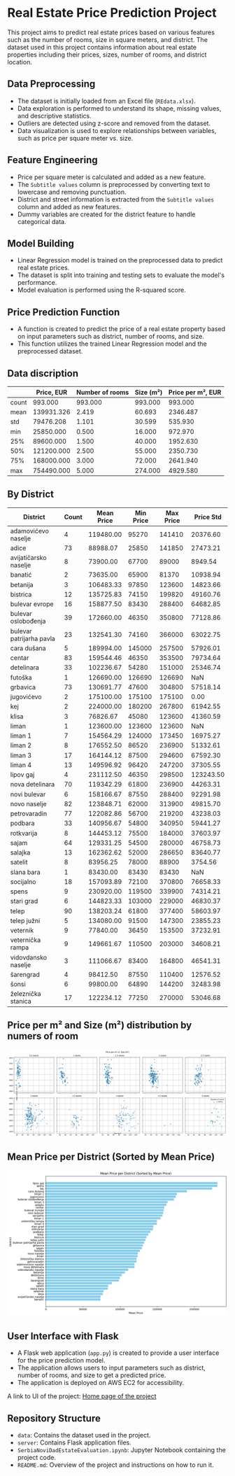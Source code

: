 # Real Estate Price Prediction Project

This project aims to predict real estate prices based on various features such as the number of rooms, size in square meters, and district. The dataset used in this project contains information about real estate properties including their prices, sizes, number of rooms, and district location.

## Data Preprocessing

- The dataset is initially loaded from an Excel file (`REdata.xlsx`).
- Data exploration is performed to understand its shape, missing values, and descriptive statistics.
- Outliers are detected using z-score and removed from the dataset.
- Data visualization is used to explore relationships between variables, such as price per square meter vs. size.

## Feature Engineering

- Price per square meter is calculated and added as a new feature.
- The `Subtitle values` column is preprocessed by converting text to lowercase and removing punctuation.
- District and street information is extracted from the `Subtitle values` column and added as new features.
- Dummy variables are created for the district feature to handle categorical data.

## Model Building

- Linear Regression model is trained on the preprocessed data to predict real estate prices.
- The dataset is split into training and testing sets to evaluate the model's performance.
- Model evaluation is performed using the R-squared score.

## Price Prediction Function

- A function is created to predict the price of a real estate property based on input parameters such as district, number of rooms, and size.
- This function utilizes the trained Linear Regression model and the preprocessed dataset.


## Data discription

|               | Price, EUR | Number of rooms | Size (m²) | Price per m², EUR |
|---------------|------------|-----------------|-----------|-------------------|
| count         | 993.000    | 993.000         | 993.000   | 993.000           |
| mean          | 139931.326 | 2.419           | 60.693    | 2346.487          |
| std           | 79476.208  | 1.101           | 30.599    | 535.930           |
| min           | 25850.000  | 0.500           | 16.000    | 972.970           |
| 25%           | 89600.000  | 1.500           | 40.000    | 1952.630          |
| 50%           | 121200.000 | 2.500           | 55.000    | 2350.730          |
| 75%           | 168000.000 | 3.000           | 72.000    | 2641.940          |
| max           | 754490.000 | 5.000           | 274.000   | 4929.580          |




## By District

| District               | Count | Mean Price | Min Price | Max Price | Price Std |
|------------------------|-------|------------|-----------|-----------|-----------|
| adamovićevo naselje   | 4     | 119480.00  | 95270     | 141410    | 20376.60  |
| adice                  | 73    | 88988.07   | 25850     | 141850    | 27473.21  |
| avijatičarsko naselje  | 8     | 73900.00   | 67700     | 89000     | 8949.54   |
| banatić                | 2     | 73635.00   | 65900     | 81370     | 10938.94  |
| betanija               | 3     | 106483.33  | 97850     | 123600    | 14823.66  |
| bistrica               | 12    | 135725.83  | 74150     | 199820    | 49160.76  |
| bulevar evrope         | 16    | 158877.50  | 83430     | 288400    | 64682.85  |
| bulevar oslobođenja    | 39    | 172660.00  | 46350     | 350800    | 77128.86  |
| bulevar patrijarha pavla | 23  | 132541.30  | 74160     | 366000    | 63022.75  |
| cara dušana            | 5     | 189994.00  | 145000    | 257500    | 57926.01  |
| centar                 | 83    | 159544.46  | 46350     | 353500    | 79734.64  |
| detelinara             | 33    | 102236.67  | 54280     | 151000    | 25346.74  |
| futoška                | 1     | 126690.00  | 126690    | 126690    | NaN       |
| grbavica               | 73    | 130691.77  | 47600     | 304800    | 57518.14  |
| jugovićevo             | 2     | 175100.00  | 175100    | 175100    | 0.00      |
| kej                    | 2     | 224000.00  | 180200    | 267800    | 61942.55  |
| klisa                  | 3     | 76826.67   | 45080     | 123600    | 41360.59  |
| liman                  | 1     | 123600.00  | 123600    | 123600    | NaN       |
| liman 1                | 7     | 154564.29  | 124000    | 173450    | 16975.27  |
| liman 2                | 8     | 176552.50  | 86520     | 236900    | 51332.61  |
| liman 3                | 17    | 164144.12  | 87500     | 294600    | 67592.30  |
| liman 4                | 13    | 149596.92  | 96420     | 247200    | 37305.55  |
| lipov gaj              | 4     | 231112.50  | 46350     | 298500    | 123243.50 |
| nova detelinara        | 70    | 119342.29  | 61800     | 236900    | 44263.31  |
| novi bulevar           | 6     | 158166.67  | 87550     | 288400    | 92291.98  |
| novo naselje           | 82    | 123848.71  | 62000     | 313900    | 49815.70  |
| petrovaradin           | 77    | 122082.86  | 56700     | 219200    | 43238.03  |
| podbara                | 33    | 140956.67  | 54800     | 340950    | 59441.27  |
| rotkvarija             | 8     | 144453.12  | 75500     | 184000    | 37603.97  |
| sajam                  | 64    | 129331.25  | 54500     | 280000    | 46758.73  |
| salajka                | 13    | 162362.62  | 52000     | 286650    | 83640.77  |
| satelit                | 8     | 83956.25   | 78000     | 88900     | 3754.56   |
| slana bara             | 1     | 83430.00   | 83430     | 83430     | NaN       |
| socijalno              | 18    | 157093.89  | 72100     | 370800    | 76658.33  |
| spens                  | 9     | 230920.00  | 119500    | 339900    | 74314.21  |
| stari grad             | 6     | 144823.33  | 103000    | 229000    | 46830.37  |
| telep                  | 90    | 138203.24  | 61800     | 377400    | 58603.97  |
| telep južni            | 5     | 134080.00  | 91500     | 147300    | 23855.23  |
| veternik               | 9     | 77840.00   | 36450     | 153500    | 37232.91  |
| veternička rampa       | 9     | 149661.67  | 110500    | 203000    | 34608.21  |
| vidovdansko naselje    | 3     | 111066.67  | 83400     | 164800    | 46541.31  |
| šarengrad              | 4     | 98412.50   | 87550     | 110400    | 12576.52  |
| šonsi                  | 6     | 99800.00   | 64890     | 144200    | 32483.98  |
| železnička stanica     | 17    | 122234.12  | 77250     | 270000    | 53046.68  |



## Price per m² and Size (m²) distribution by numers of room

![Rooms Plot](img/rooms_plot.jpg)


## Mean Price per District (Sorted by Mean Price)

![Rooms Plot](img/mean_by_district.png)

## User Interface with Flask

- A Flask web application (`app.py`) is created to provide a user interface for the price prediction model.
- The application allows users to input parameters such as district, number of rooms, and size to get a predicted price.
- The application is deployed on AWS EC2 for accessibility.

A link to UI of the project: [Home page of the project](http://54.234.56.161:8083/)

## Repository Structure

- `data`: Contains the dataset used in the project.
- `server`: Contains Flask application files.
- `SerbiaNoviDadEstateEvaluation.ipynb`: Jupyter Notebook containing the project code.
- `README.md`: Overview of the project and instructions on how to run it.
